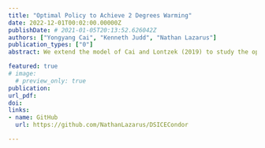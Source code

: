 ```yaml
---
title: "Optimal Policy to Achieve 2 Degrees Warming"
date: 2022-12-01T00:02:00.00000Z
publishDate: # 2021-01-05T20:13:52.626042Z
authors: ["Yongyang Cai", "Kenneth Judd", "Nathan Lazarus"]
publication_types: ["0"]
abstract: We extend the model of Cai and Lontzek (2019) to study the optimal policy chosen by a planner that wants to keep warming under 2 degrees. We consider a carbon tax and a cap and trade scheme. We also add differentiated regions, the global north and south, with separate capital stocks as in Cai, Brock, Xepapadeas and Judd (2018). We are able to solve the model using distributed computing with HTCondor, as opposed to on a supercomputer as in Cai and Lontzek (2019).

featured: true
# image:
  # preview_only: true
publication: 
url_pdf: 
doi:
links: 
- name: GitHub
  url: https://github.com/NathanLazarus/DSICECondor

---
```


